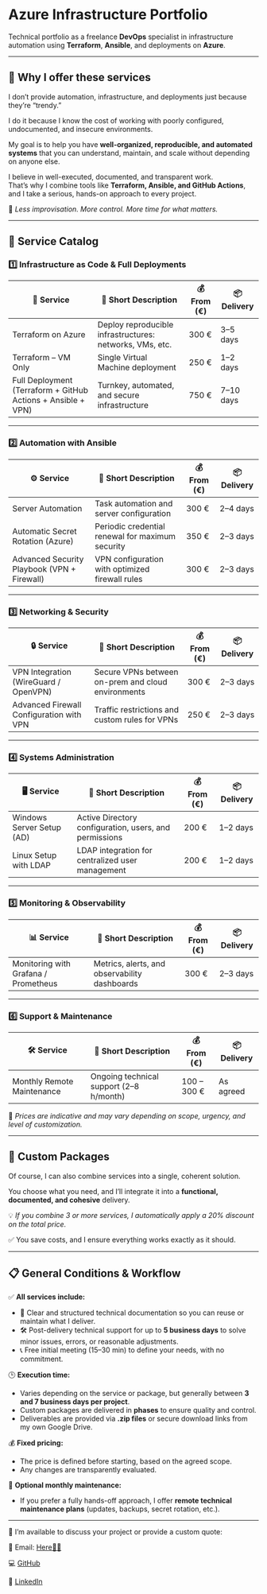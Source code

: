 

# **Azure Infrastructure Portfolio**  
 

Technical portfolio as a freelance **DevOps** specialist in infrastructure automation using **Terraform**, **Ansible**, and deployments on **Azure**.  

---

## 🎯 **Why I offer these services**  
I don’t provide automation, infrastructure, and deployments just because they’re “trendy.”  

I do it because I know the cost of working with poorly configured, undocumented, and insecure environments.  

My goal is to help you have **well-organized, reproducible, and automated systems** that you can understand, maintain, and scale without depending on anyone else.  

I believe in well-executed, documented, and transparent work.  
That’s why I combine tools like **Terraform, Ansible, and GitHub Actions**, and I take a serious, hands-on approach to every project.  

🚀 *Less improvisation. More control. More time for what matters.*  

---

## 🧰 **Service Catalog**  

### **1️⃣ Infrastructure as Code & Full Deployments**  
| 🚀 Service | 📄 Short Description | 💰 From (€) | 📦 Delivery |
|------------|---------------------|-------------|-------|
| Terraform on Azure | Deploy reproducible infrastructures: networks, VMs, etc. | 300 € | 3–5 days |
| Terraform – VM Only | Single Virtual Machine deployment | 250 € | 1–2 days |
| Full Deployment (Terraform + GitHub Actions + Ansible + VPN) | Turnkey, automated, and secure infrastructure | 750 € | 7–10 days |

---

### **2️⃣ Automation with Ansible**  
| ⚙ Service | 📄 Short Description | 💰 From (€) | 📦 Delivery |
|-----------|---------------------|-------------|-------|
| Server Automation | Task automation and server configuration | 300 € | 2–4 days |
| Automatic Secret Rotation (Azure) | Periodic credential renewal for maximum security | 350 € | 2–3 days |
| Advanced Security Playbook (VPN + Firewall) | VPN configuration with optimized firewall rules | 300 € | 2–3 days |

---

### **3️⃣ Networking & Security**  
| 🔒 Service | 📄 Short Description | 💰 From (€) | 📦 Delivery |
|------------|---------------------|-------------|-------|
| VPN Integration (WireGuard / OpenVPN) | Secure VPNs between on-prem and cloud environments | 300 € | 2–3 days |
| Advanced Firewall Configuration with VPN | Traffic restrictions and custom rules for VPNs | 250 € | 2–3 days |

---

### **4️⃣ Systems Administration**  
| 🖥 Service | 📄 Short Description | 💰 From (€) | 📦 Delivery |
|------------|---------------------|-------------|-------|
| Windows Server Setup (AD) | Active Directory configuration, users, and permissions | 200 € | 1–2 days |
| Linux Setup with LDAP | LDAP integration for centralized user management | 200 € | 1–2 days |

---

### **5️⃣ Monitoring & Observability**  
| 📊 Service | 📄 Short Description | 💰 From (€) | 📦 Delivery |
|------------|---------------------|-------------|-------|
| Monitoring with Grafana / Prometheus | Metrics, alerts, and observability dashboards | 300 € | 2–3 days |

---

### **6️⃣ Support & Maintenance**  
| 🛠 Service | 📄 Short Description | 💰 From (€) | 📦 Delivery |
|------------|---------------------|-------------|-------|
| Monthly Remote Maintenance | Ongoing technical support (2–8 h/month) | 100 – 300 € | As agreed |

📌 *Prices are indicative and may vary depending on scope, urgency, and level of customization.*  

---

## 💼 **Custom Packages**  
Of course, I can also combine services into a single, coherent solution.  

You choose what you need, and I’ll integrate it into a **functional, documented, and cohesive** delivery.  

💡 *If you combine 3 or more services, I automatically apply a 20% discount on the total price.*  

✅ You save costs, and I ensure everything works exactly as it should.  

---

## 📋 **General Conditions & Workflow**  

✅ **All services include:**  
- 📄 Clear and structured technical documentation so you can reuse or maintain what I deliver.  
- 🛠️ Post-delivery technical support for up to **5 business days** to solve minor issues, errors, or reasonable adjustments.  
- 📞 Free initial meeting (15–30 min) to define your needs, with no commitment.  

🕒 **Execution time:**  
- Varies depending on the service or package, but generally between **3 and 7 business days per project**.  
- Custom packages are delivered in **phases** to ensure quality and control.  
- Deliverables are provided via **.zip files** or secure download links from my own Google Drive.  

💰 **Fixed pricing:**  
- The price is defined before starting, based on the agreed scope.  
- Any changes are transparently evaluated.  

🔄 **Optional monthly maintenance:**  
- If you prefer a fully hands-off approach, I offer **remote technical maintenance plans** (updates, backups, secret rotation, etc.).  

---

<!--contact-section-start-->
💬 I’m available to discuss your project or provide a custom quote:

📧 Email: [Here🙋‍♂️](mailto:saminfradevops@gmail.com)

💻 [GitHub](https://github.com/S4M73l09) 

🔗 [LinkedIn](https://www.linkedin.com/in/samuelillobaby/)
<!--contact-section-end-->
